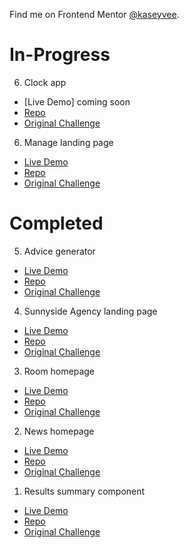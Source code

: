 Find me on Frontend Mentor [@kaseyvee](https://www.frontendmentor.io/profile/kaseyvee).

# In-Progress

6. Clock app
- [Live Demo] coming soon
- [Repo](https://github.com/kaseyvee/clock-app)
- [Original Challenge](https://www.frontendmentor.io/challenges/clock-app-LMFaxFwrM)

6. Manage landing page
- [Live Demo](https://kaseyvee.github.io/manage-landing/)
- [Repo](https://github.com/kaseyvee/manage-landing)
- [Original Challenge](https://www.frontendmentor.io/challenges/manage-landing-page-SLXqC6P5)

# Completed

5. Advice generator
- [Live Demo](https://kaseyvee.github.io/advice-generator/)
- [Repo](https://github.com/kaseyvee/advice-generator)
- [Original Challenge](https://www.frontendmentor.io/challenges/advice-generator-app-QdUG-13db)

4. Sunnyside Agency landing page
- [Live Demo](https://kaseyvee.github.io/sunnyside-landing/)
- [Repo](https://github.com/kaseyvee/sunnyside-landing)
- [Original Challenge](https://www.frontendmentor.io/challenges/sunnyside-agency-landing-page-7yVs3B6ef)

3. Room homepage
- [Live Demo](https://kaseyvee.github.io/room-homepage/)
- [Repo](https://github.com/kaseyvee/room-homepage-css-practice)
- [Original Challenge](https://www.frontendmentor.io/challenges/room-homepage-BtdBY_ENq/hub)

2. News homepage
- [Live Demo](https://kaseyvee.github.io/news-homepage-css-practice/)
- [Repo](https://github.com/kaseyvee/news-homepage-css-practice)
- [Original Challenge](https://www.frontendmentor.io/challenges/news-homepage-H6SWTa1MFl/hub)

1. Results summary component
- [Live Demo](https://kaseyvee.github.io/results-summary-css-practice/)
- [Repo](https://github.com/kaseyvee/results-summary-css-practice)
- [Original Challenge](https://www.frontendmentor.io/challenges/results-summary-component-CE_K6s0maV)
